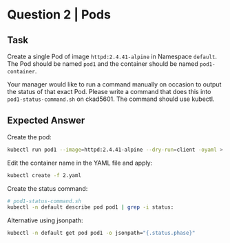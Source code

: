 # Question 2 | Pods

## Task
Create a single Pod of image `httpd:2.4.41-alpine` in Namespace `default`. The Pod should be named `pod1` and the container should be named `pod1-container`.

Your manager would like to run a command manually on occasion to output the status of that exact Pod. Please write a command that does this into `pod1-status-command.sh` on ckad5601. The command should use kubectl.

## Expected Answer

Create the pod:
```bash
kubectl run pod1 --image=httpd:2.4.41-alpine --dry-run=client -oyaml > 2.yaml
```

Edit the container name in the YAML file and apply:
```bash
kubectl create -f 2.yaml
```

Create the status command:
```bash
# pod1-status-command.sh
kubectl -n default describe pod pod1 | grep -i status:
```

Alternative using jsonpath:
```bash
kubectl -n default get pod pod1 -o jsonpath="{.status.phase}"
```